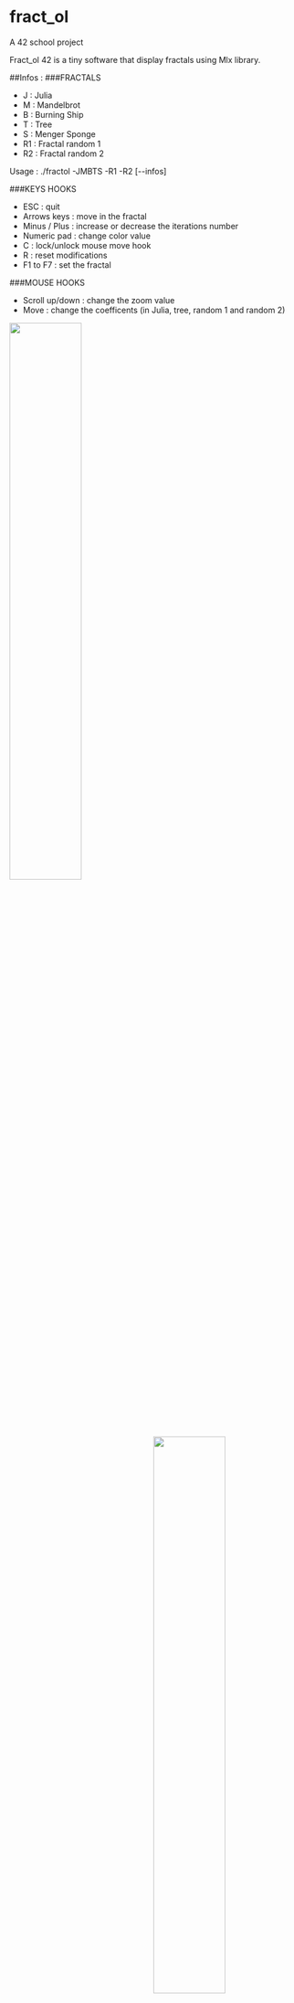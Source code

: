 # fract_ol
A 42 school project

Fract_ol 42 is a tiny software that display fractals using Mlx library.

##Infos :
###FRACTALS

- J     : Julia
- M     : Mandelbrot
- B     : Burning Ship
- T     : Tree
- S     : Menger Sponge
- R1    : Fractal random 1
- R2    : Fractal random 2

Usage : ./fractol -JMBTS -R1 -R2 [--infos]

###KEYS HOOKS

- ESC          : quit
- Arrows keys  : move in the fractal
- Minus / Plus : increase or decrease the iterations number
- Numeric pad  : change color value
- C            : lock/unlock mouse move hook
- R            : reset modifications
- F1 to F7     : set the fractal

###MOUSE HOOKS

- Scroll up/down : change the zoom value
- Move           : change the coefficents (in Julia, tree, random 1 and random 2)


<img src="http://i.imgur.com/QInhwKc.png" width="50%" align="left"/>
<img src="http://i.imgur.com/FS68hV9.png" width="50%" align="right"/>

<img src="http://i.imgur.com/p9S76I9.png" width="50%" align="right"/>
<img src="http://i.imgur.com/4Lk3Gbp.png" width="50%" align="left"/>

<img src="http://i.imgur.com/vDBoSVY.png" width="50%" align="right"/>
<img src="http://i.imgur.com/DbEpsZv.png" width="50%" align="left"/>

<img src="http://i.imgur.com/JA16eId.png" width="50%" align="right"/>
<img src="http://i.imgur.com/hk058cH.png" width="50%" align="left"/>

<img src="http://i.imgur.com/G7fwW5c.png" width="50%" align="right"/>
<img src="http://i.imgur.com/A0Fo7x4.png" width="50%" align="left"/>
